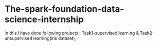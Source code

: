 # The-spark-foundation-data-science-internship
In this I have done following projects : Task1-supervised learning & Task2-unsupervised learning(iris dataset),


